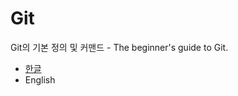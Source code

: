 # Git

Git의 기본 정의 및 커맨드 - The beginner's guide to Git.

- [한글](Simple_Guide_to_Git_Kor.md)
- English